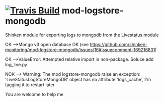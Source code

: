 <a href='https://travis-ci.org/shinken-monitoring/mod-logstore-mongodb'><img src='https://api.travis-ci.org/shinken-monitoring/mod-logstore-mongodb.svg?branch=master' alt='Travis Build'></a>
mod-logstore-mongodb
====================

Shinken module for exporting logs to mongodb from the Livestatus module

OK -->Mongo v3 open database OK (see https://github.com/shinken-monitoring/mod-logstore-mongodb/issues/16#issuecomment-169216831)

OK -->ValueError: Attempted relative import in non-package. Soluce add log_line.py

NOK --> Warning: The mod logstore-mongodb raise an exception: 'LiveStatusLogStoreMongoDB' object has no attribute 'logs_cache', I'm tagging it to restart later

You are welcome to help me
